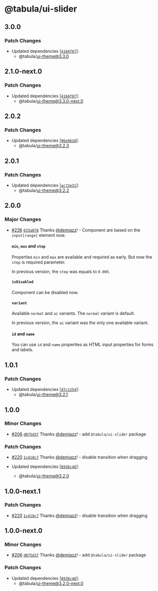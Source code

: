 # @tabula/ui-slider

## 3.0.0

### Patch Changes

- Updated dependencies [[`4184f6f`](https://github.com/ReTable/ui-kit/commit/4184f6feba8a0ceb2c8832619e62cf237a283b4a)]:
  - @tabula/ui-theme@3.3.0

## 2.1.0-next.0

### Patch Changes

- Updated dependencies [[`4184f6f`](https://github.com/ReTable/ui-kit/commit/4184f6feba8a0ceb2c8832619e62cf237a283b4a)]:
  - @tabula/ui-theme@3.3.0-next.0

## 2.0.2

### Patch Changes

- Updated dependencies [[`96e9610`](https://github.com/ReTable/ui-kit/commit/96e96105c9aa8ef2ab8f8434d860c4dd7025be13)]:
  - @tabula/ui-theme@3.2.3

## 2.0.1

### Patch Changes

- Updated dependencies [[`ac72e31`](https://github.com/ReTable/ui-kit/commit/ac72e3112e690745eda38615a637fd4b73b112e4)]:
  - @tabula/ui-theme@3.2.2

## 2.0.0

### Major Changes

- [#236](https://github.com/ReTable/ui-kit/pull/236) [`633a878`](https://github.com/ReTable/ui-kit/commit/633a8785c9393ff0a16cd25a2815df0defcec1d8) Thanks [@demiazz](https://github.com/demiazz)! - Component are based on the `input[range]` element now.

  #### `min`, `max` and `step`

  Properties `min` and `max` are available and required as early. But now the `step` is required parameter.

  In previous version, the `step` was equals to `0.005`.

  #### `isDisabled`

  Component can be disabled now.

  #### `variant`

  Available `normal` and `ai` variants. The `normal` variant is default.

  In previous version, the `ai` variant was the only one available variant.

  #### `id` and `name`

  You can use `id` and `name` properties as HTML input properties for forms and labels.

## 1.0.1

### Patch Changes

- Updated dependencies [[`d7c1254`](https://github.com/ReTable/ui-kit/commit/d7c12545c1cc8120090bdcf3af338f860a69a7f9)]:
  - @tabula/ui-theme@3.2.1

## 1.0.0

### Minor Changes

- [#206](https://github.com/ReTable/ui-kit/pull/206) [`d075d37`](https://github.com/ReTable/ui-kit/commit/d075d377ad307420ce902aae58c53e2aeb8edcb7) Thanks [@demiazz](https://github.com/demiazz)! - add `@tabula/ui-slider` package

### Patch Changes

- [#220](https://github.com/ReTable/ui-kit/pull/220) [`1c418c7`](https://github.com/ReTable/ui-kit/commit/1c418c79342030ab971f7191b3027bd7226ee20d) Thanks [@demiazz](https://github.com/demiazz)! - disable transition when dragging

- Updated dependencies [[`8938c46`](https://github.com/ReTable/ui-kit/commit/8938c463fc9f3b5436f78897c09f31307af88e5a)]:
  - @tabula/ui-theme@3.2.0

## 1.0.0-next.1

### Patch Changes

- [#220](https://github.com/ReTable/ui-kit/pull/220) [`1c418c7`](https://github.com/ReTable/ui-kit/commit/1c418c79342030ab971f7191b3027bd7226ee20d) Thanks [@demiazz](https://github.com/demiazz)! - disable transition when dragging

## 1.0.0-next.0

### Minor Changes

- [#206](https://github.com/ReTable/ui-kit/pull/206) [`d075d37`](https://github.com/ReTable/ui-kit/commit/d075d377ad307420ce902aae58c53e2aeb8edcb7) Thanks [@demiazz](https://github.com/demiazz)! - add `@tabula/ui-slider` package

### Patch Changes

- Updated dependencies [[`8938c46`](https://github.com/ReTable/ui-kit/commit/8938c463fc9f3b5436f78897c09f31307af88e5a)]:
  - @tabula/ui-theme@3.2.0-next.0
